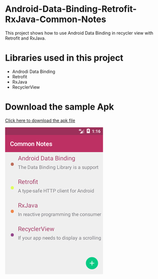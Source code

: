# Android-Data-Binding-Retrofit-RxJava-Common-Notes
This project shows how to use Android Data Binding in recycler view with Retrofit and RxJava.
# Libraries used in this project
- Androdi Data Binding
- Retrofit
- RxJava
- RecyclerView

# Download the sample Apk
<a href="https://github.com/sathishmepco/Android-Data-Binding-Retrofit-RxJava-Common-Notes/blob/master/app/release/Common%20Notes.apk"> Click here to download the apk file </a>

<img src="/Common Notes.png"/>
